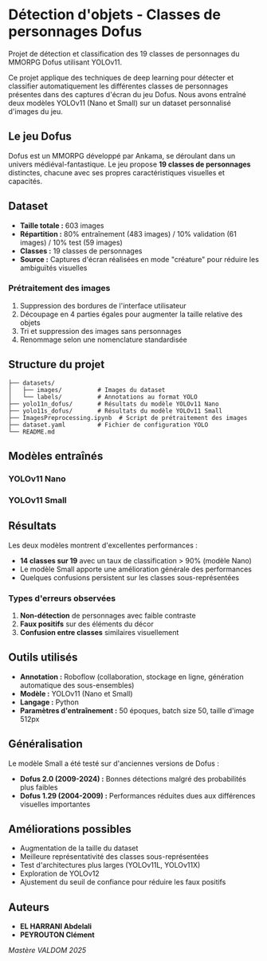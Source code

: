 # Détection d'objets - Classes de personnages Dofus

Projet de détection et classification des 19 classes de personnages du MMORPG Dofus utilisant YOLOv11.

Ce projet applique des techniques de deep learning pour détecter et classifier automatiquement les différentes classes de personnages présentes dans des captures d'écran du jeu Dofus. Nous avons entraîné deux modèles YOLOv11 (Nano et Small) sur un dataset personnalisé d'images du jeu.


## Le jeu Dofus

Dofus est un MMORPG développé par Ankama, se déroulant dans un univers médiéval-fantastique. Le jeu propose **19 classes de personnages** distinctes, chacune avec ses propres caractéristiques visuelles et capacités.

## Dataset

- **Taille totale :** 603 images
- **Répartition :** 80% entraînement (483 images) / 10% validation (61 images) / 10% test (59 images)
- **Classes :** 19 classes de personnages
- **Source :** Captures d'écran réalisées en mode "créature" pour réduire les ambiguïtés visuelles

### Prétraitement des images

1. Suppression des bordures de l'interface utilisateur
2. Découpage en 4 parties égales pour augmenter la taille relative des objets
3. Tri et suppression des images sans personnages
4. Renommage selon une nomenclature standardisée

## Structure du projet

```
├── datasets/
│   ├── images/          # Images du dataset
│   └── labels/          # Annotations au format YOLO
├── yolo11n_dofus/       # Résultats du modèle YOLOv11 Nano
├── yolo11s_dofus/       # Résultats du modèle YOLOv11 Small
├── ImagesPreprocessing.ipynb  # Script de prétraitement des images
├── dataset.yaml         # Fichier de configuration YOLO
└── README.md
```

## Modèles entraînés

### YOLOv11 Nano
### YOLOv11 Small


## Résultats

Les deux modèles montrent d'excellentes performances :
- **14 classes sur 19** avec un taux de classification > 90% (modèle Nano)
- Le modèle Small apporte une amélioration générale des performances
- Quelques confusions persistent sur les classes sous-représentées

### Types d'erreurs observées
1. **Non-détection** de personnages avec faible contraste
2. **Faux positifs** sur des éléments du décor
3. **Confusion entre classes** similaires visuellement

## Outils utilisés

- **Annotation :** Roboflow (collaboration, stockage en ligne, génération automatique des sous-ensembles)
- **Modèle :** YOLOv11 (Nano et Small)
- **Langage :** Python
- **Paramètres d'entraînement :** 50 époques, batch size 50, taille d'image 512px

## Généralisation

Le modèle Small a été testé sur d'anciennes versions de Dofus :
- **Dofus 2.0 (2009-2024) :** Bonnes détections malgré des probabilités plus faibles
- **Dofus 1.29 (2004-2009) :** Performances réduites dues aux différences visuelles importantes

## Améliorations possibles

- Augmentation de la taille du dataset
- Meilleure représentativité des classes sous-représentées
- Test d'architectures plus larges (YOLOv11L, YOLOv11X)
- Exploration de YOLOv12
- Ajustement du seuil de confiance pour réduire les faux positifs

## Auteurs

- **EL HARRANI Abdelali**
- **PEYROUTON Clément**

*Mastère VALDOM 2025*
